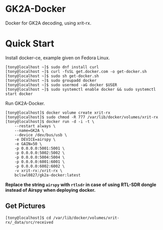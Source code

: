# GK2A-Docker
Docker for GK2A decoding, using xrit-rx.

# Quick Start

Install docker-ce, example given on Fedora Linux.

```
[tony@localhost ~]$ sudo dnf install curl
[tony@localhost ~]$ curl -fsSL get.docker.com -o get-docker.sh
[tony@localhost ~]$ sudo sh get-docker.sh
[tony@localhost ~]$ sudo groupadd docker
[tony@localhost ~]$ sudo usermod -aG docker $USER
[tony@localhost ~]$ sudo systemctl enable docker && sudo systemctl start docker
```

Run GK2A-Docker.

```
[tony@localhost]$ docker volume create xrit-rx
[tony@localhost]$ sudo chmod -R 777 /var/lib/docker/volumes/xrit-rx
[tony@localhost]$ docker run -d -i -t \
	--restart always \
	--name=GK2A \
	--device /dev/bus/usb \
	-e DEVICE=airspy \
	-e GAIN=50 \
	-p 0.0.0.0:5001:5001 \
	-p 0.0.0.0:5002:5002 \
	-p 0.0.0.0:5004:5004 \
	-p 0.0.0.0:6001:6001 \
	-p 0.0.0.0:6002:6002 \
	-v xrit-rx:/xrit-rx \
	bclswl0827/gk2a-docker:latest
```

**Replace the string `airspy` with `rtlsdr` in case of using RTL-SDR dongle instead of Airspy when deploying docker.**

## Get Pictures

```
[tony@localhost]$ cd /var/lib/docker/volumes/xrit-rx/_data/src/received
```
